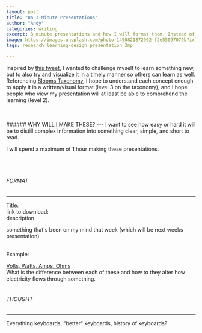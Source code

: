 ```yaml
---
layout: post
title: "On 3 Minute Presentations"
author: "Andy"
categories: writing
excerpt: 3 minute presentations and how I will format them. Instead of giving up when I don't understand something, I want to spend time with the concept and try to really pick it apart until I understand what it means.
image: https://images.unsplash.com/photo-1490821872962-f2e55097079b?ixlib=rb-1.2.1&ixid=eyJhcHBfaWQiOjEyMDd9&auto=format&fit=crop&w=955&q=80
tags: research learning-design presentation 3mp

---
```


Inspired by [this tweet](https://twitter.com/Miexriir/status/1041371285761122305), I wanted to challenge myself to learn something new, but to also try and visualize it in a timely manner so others can learn as well. Referencing [Blooms Taxonomy](https://upload.wikimedia.org/wikipedia/commons/2/24/Blooms_rose.svg),  I hope to understand each concept enough to apply it in a written/visual format (level 3 on the taxonomy), and I hope people who view my presentation will at least be able to comprehend the learning (level 2).

<br>
<br>
###### WHY WILL I MAKE THESE?
---
I want to see how easy or hard it will be to distill complex information into something clear, simple, and short to read.

I will spend a maximum of 1 hour making these presentations.

<br>
<br>

###### FORMAT
---
Title:
<br>
link to download:
<br>
description
<br>

something that's been on my mind that week (which will be next weeks presentation)
<br>
<br>

Example:


[Volts, Watts, Amps, Ohms](/assets/3MP/3mp01_Shimmin_Andy.pdf)
<br>
What is the difference between each of these and how to they alter how electricity flows through something.
<br>
<br>
###### THOUGHT
---
Everything keyboards, "better" keyboards, history of keyboards?
